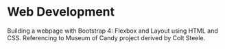 # Web Development

Building a webpage with Bootstrap 4: Flexbox and Layout using HTML and CSS. Referencing to Museum of Candy project derived by Colt Steele.
